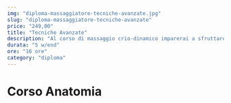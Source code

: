 ```yaml
---
img: "diploma-massaggiatore-tecniche-avanzate.jpg"
slug: "diploma-massaggiatore-tecniche-avanzate"
price: "249,00"
title: "Tecniche Avanzate"
description: "Al corso di massaggio crio-dinamico imparerai a sfruttare i benefici del ghiaccio sui vari distretti muscolari. Una delle principali caratteristiche di questa tecnica è la possibilità di velocizzare il ripristino dall’affaticamento muscolare. Nonostante ciò, questo tipo di tecnica si presta anche a molte altre tipologie di trattamento."
durata: "5 w/end"
ore: "16 ore"
category: "diploma"
---
```


# Corso Anatomia
